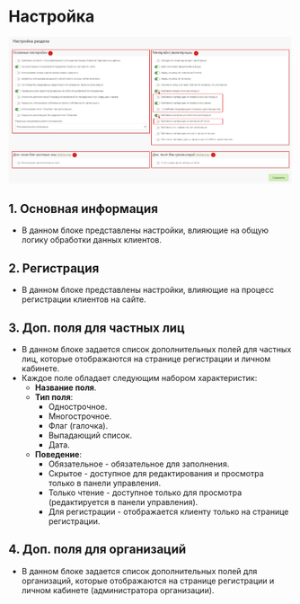# Настройка
![](../_media/customer/customer11.png ':size=70%')
## 1. Основная информация
* В данном блоке представлены настройки, влияющие на общую логику обработки данных клиентов.

## 2. Регистрация
* В данном блоке представлены настройки, влияющие на процесс регистрации клиентов на сайте.

## 3. Доп. поля для частных лиц
* В данном блоке задается список дополнительных полей для частных лиц, которые отображаются на странице регистрации и личном кабинете.
* Каждое поле обладает следующим набором характеристик:
    + **Название поля**.
    + **Тип поля**:
        - Однострочное.
        - Многострочное.
        - Флаг (галочка).
        - Выпадающий список.
        - Дата.
    + **Поведение**:
        - Обязательное - обязательное для заполнения.
        - Скрытое - доступное для редактирования и просмотра только в панели управления.
        - Только чтение - доступное только для просмотра (редактируется в панели управления).
        - Для регистрации - отображается клиенту только на странице регистрации.

## 4. Доп. поля для организаций
* В данном блоке задается список дополнительных полей для организаций, которые отображаются на странице регистрации и личном кабинете (администратора организации).